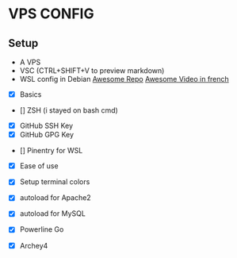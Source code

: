 # VPS CONFIG

## Setup
- A VPS
- VSC (CTRL+SHIFT+V to preview markdown)
- WSL config in Debian [Awesome Repo](https://github.com/MrStanDu33/ProcessusWebServ) [Awesome Video in french](https://www.youtube.com/watch?v=ZJsMxPchNuY&t=582s)

- [X] Basics
- [] ZSH (i stayed on bash cmd)
- [X] GitHub SSH Key
- [X] GitHub GPG Key
- [] Pinentry for WSL
- [X] Ease of use
- [X] Setup terminal colors
- [X] autoload for Apache2
- [X] autoload for MySQL
- [X] Powerline Go
- [X] Archey4


